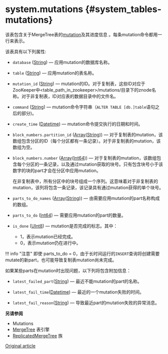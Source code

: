 # system.mutations {#system_tables-mutations}

该表包含关于MergeTree表的[mutation](../../sql-reference/statements/alter.md#alter-mutations)及其进度信息 。每条mutation命令都用一行来表示。

该表具有以下列属性:

-   `database` ([String](../../sql-reference/data-types/string.md)) — 应用mutation的数据库名称。

-   `table` ([String](../../sql-reference/data-types/string.md)) — 应用mutation的表名称。

-   `mutation_id` ([String](../../sql-reference/data-types/string.md)) — mutation的ID。对于复制表，这些ID对应于ZooKeeper中<table_path_in_zookeeper>/mutations/目录下的znode名称。对于非复制表，ID对应表的数据目录中的文件名。

-   `command` ([String](../../sql-reference/data-types/string.md)) — mutation命令字符串（`ALTER TABLE [db.]table`语句之后的部分)。

-   `create_time` ([Datetime](../../sql-reference/data-types/datetime.md)) — mutation命令提交执行的日期和时间。

-   `block_numbers.partition_id` ([Array](../../sql-reference/data-types/array.md)([String](../../sql-reference/data-types/string.md))) — 对于复制表的mutation，该数组包含分区的ID（每个分区都有一条记录）。对于非复制表的mutation，该数组为空。

-   `block_numbers.number` ([Array](../../sql-reference/data-types/array.md)([Int64](../../sql-reference/data-types/int-uint.md))) — 对于复制表的mutation，该数组包含每个分区的一条记录，以及通过mutation获取的块号。只有包含块号小于该数字的块的part才会在分区中应用mutation。
  
    在非复制表中，所有分区中的块号组成一个序列。这意味着对于非复制表的mutation，该列将包含一条记录，该记录具有通过mutation获得的单个块号。
    
-   `parts_to_do_names` ([Array](../../sql-reference/data-types/array.md)([String](../../sql-reference/data-types/string.md))) — 由需要应用mutation的part名称构成的数组。

-   `parts_to_do` ([Int64](../../sql-reference/data-types/int-uint.md)) — 需要应用mutation的part的数量。

-   `is_done` ([UInt8](../../sql-reference/data-types/int-uint.md)) — mutation是否完成的标志。其中：
    -   1，表示mutation已经完成。
    -   0，表示mutation仍在进行中。


!!! info "注意"
    即使 parts_to_do = 0，由于长时间运行的`INSERT`查询将创建需要mutate的新part，也可能导致复制表mutation尚未完成。

如果某些parts在mutation时出现问题，以下列将包含附加信息：

-   `latest_failed_part`([String](../../sql-reference/data-types/string.md)) — 最近不能mutation的part的名称。

-   `latest_fail_time`([Datetime](../../sql-reference/data-types/datetime.md)) — 最近的一个mutation失败的时间。

-   `latest_fail_reason`([String](../../sql-reference/data-types/string.md)) — 导致最近part的mutation失败的异常消息。


**另请参阅**

- Mutations
- [MergeTree](../../engines/table-engines/mergetree-family/mergetree.md) 表引擎
- [ReplicatedMergeTree](../../engines/table-engines/mergetree-family/replication.md) 族

[Original article](https://clickhouse.com/docs/en/operations/system_tables/mutations) <!--hide-->